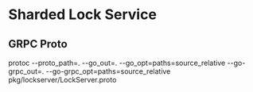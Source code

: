 # Sharded Lock Service
## GRPC Proto
protoc --proto_path=. --go_out=. --go_opt=paths=source_relative --go-grpc_out=. --go-grpc_opt=paths=source_relative pkg/lockserver/LockServer.proto